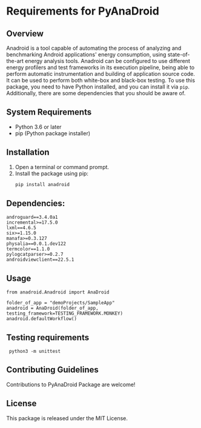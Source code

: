 # Requirements for PyAnaDroid

## Overview
Anadroid is a tool capable of automating the process of analyzing and benchmarking Android applications' energy consumption, using state-of-the-art energy analysis tools. 
Anadroid can be configured to use different energy profilers and test frameworks in its execution pipeline, being able to perform automatic instrumentation and building of application source code. 
It can be used to perform both white-box and black-box testing.
To use this package, you need to have Python installed, and you can install it via `pip`. Additionally, there are some dependencies that you should be aware of.

## System Requirements
- Python 3.6 or later
- pip (Python package installer)

## Installation
1. Open a terminal or command prompt.
2. Install the package using pip:
   ```bash
   pip install anadroid
   ```

## Dependencies:

```
androguard==3.4.0a1
incremental>=17.5.0
lxml==4.6.5
six>=1.15.0
manafa>=0.3.127
physalia==0.0.1.dev122
termcolor==1.1.0
pylogcatparser>=0.2.7
androidviewclient==22.5.1
```

## Usage 

```
from anadroid.Anadroid import AnaDroid

folder_of_app = "demoProjects/SampleApp"
anadroid = AnaDroid(folder_of_app, testing_framework=TESTING_FRAMEWORK.MONKEY)
anadroid.defaultWorkflow()
```

## Testing requirements

```
 python3 -m unittest 
```

## Contributing Guidelines

Contributions to PyAnaDroid Package are welcome!

## License 

This package is released under the MIT License.




